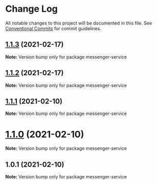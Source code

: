 # Change Log

All notable changes to this project will be documented in this file.
See [Conventional Commits](https://conventionalcommits.org) for commit guidelines.

## [1.1.3](https://github.com/Kritune-Dev/IHNA-Micro-Service/compare/messenger-service@1.1.1...messenger-service@1.1.3) (2021-02-17)

**Note:** Version bump only for package messenger-service





## [1.1.2](https://github.com/Kritune-Dev/IHNA-Micro-Service/compare/messenger-service@1.1.1...messenger-service@1.1.2) (2021-02-17)

**Note:** Version bump only for package messenger-service





## [1.1.1](https://github.com/Kritune-Dev/IHNA-Micro-Service/compare/messenger-service@1.1.0...messenger-service@1.1.1) (2021-02-10)

**Note:** Version bump only for package messenger-service





# [1.1.0](https://github.com/Kritune-Dev/IHNA-Micro-Service/compare/messenger-service@1.0.1...messenger-service@1.1.0) (2021-02-10)

**Note:** Version bump only for package messenger-service





## 1.0.1 (2021-02-10)

**Note:** Version bump only for package messenger-service

